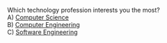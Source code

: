 Which technology profession interests you the most?    
A) [Computer Science](../technology/computer-science)    
B) [Computer Engineering](/technology/computer-engineering)    
C) [Software Engineering](/technology/software-engineering)    
